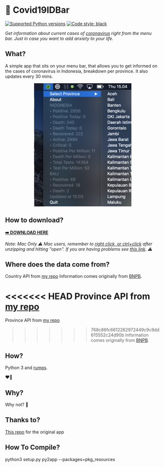 # 🦠 Covid19IDBar
[![Supported Python versions](https://img.shields.io/badge/python-3.7-blue)]() [![Code style: black](https://img.shields.io/badge/code%20style-black-000000.svg)](https://github.com/python/black) 


*Get information about current cases of [coronavirus](https://en.wikipedia.org/wiki/2019%E2%80%9320_coronavirus_pandemic) right from the menu bar. Just in case you want to add anxiety to your life.*


## What?

A simple app that sits on your menu bar, that allows you to get informed on the cases of coronavirus in Indonesia, breakdown per province. It also updates every 30 mins. 

<p align="center">
  <img  height="400" src="images/screenshot.png">
</p>

## How to download?

**[➡️ DOWNLOAD HERE](https://github.com/energetictree/covid19idbar/releases/latest/download/Covid19IDBar.zip)**

*Note: Mac Only*
*⚠️ Mac users, remember to [right click, or ctrl+click](https://support.apple.com/en-us/HT207700) after unzipping and hitting "open". If you are having problems see [this link](https://support.apple.com/en-us/HT202491). ⚠️*

## Where does the data come from? 

Country API from [my repo](https://github.com/energetictree/covid19idn/) 
Information comes originally from [BNPB](https://bnpb-inacovid19.hub.arcgis.com/datasets/statistik-perkembangan-covid19-indonesia). 

<<<<<<< HEAD
Province API from [my repo](https://github.com/javieraviles/covidAPI) 
=======
Province API from [my repo](https://github.com/energetictree/covid19id) 
>>>>>>> 768c86fc6612262972449c9c9dd615552c24d90b
Information comes originally from [BNPB](https://bnpb-inacovid19.hub.arcgis.com/datasets/covid19-indonesia-per-provinsi/data).

## How?
Python 3 and [rumps](https://rumps.readthedocs.io/en/latest/index.html).

❤️🐍

## Why? 

Why not? 🤷

## Thanks to? 

[This repo](https://github.com/duarteocarmo/coronabar/) for the original app

## How To Compile?

python3 setup.py py2app --packages=pkg_resources
